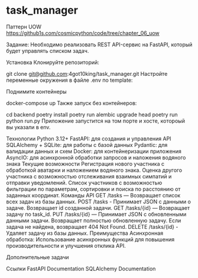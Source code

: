 # task_manager

Паттерн UOW https://github1s.com/cosmicpython/code/tree/chapter_06_uow

Задание:
Необходимо реализовать REST API-сервис на FastAPI, который будет управлять списком задач.

Установка
Клонируйте репозиторий:

git clone git@github.com:4got10king/task_manager.git
Настройте переменные окружения в файле .env по template:

Поднимите контейнеры

docker-compose up
Также запуск без контейнеров:

cd backend
poetry install
poetry run alembic upgrade head
poetry run python run.py
Приложение запустится на том порте и хосте, котороый вы указали в env.

Технологии
Python 3.12+
FastAPI: для создания и управления API
SQLAlchemy + SQLite: для работы с базой данных
Pydantic: для валидации данных и схем
Docker: для контейнеризации приложения
AsyncIO: для асинхронной обработки запросов и наложения водяного знака
Текущие возможности
Регистрация нового участника с обработкой аватарки и наложением водяного знака.
Оценка другого участника с возможностью отслеживания взаимных симпатий и отправки уведомлений.
Список участников с возможностью фильтрации по параметрам, сортировки и поиска по расстоянию от заданных координат.
Команды API
GET /tasks — Возвращает список всех задач из базы данных.
POST /tasks - Принимает JSON с данными о задаче. Возвращает id созданной задачи.
GET /tasks/{id} — Возвращает задачу по task_id.
PUT /tasks/{id} — Принимает JSON с обновленными данными задачи. Возвращает полностью обновленную задачу. Если задача не найдена, возвращает 404 Not Found.
DELETE /tasks/{id} - Удаляет задачу из базы данных.
Преимущества
Асинхронная обработка: Использование асинхронных функций для повышения производительности и улучшения отклика API.

Дополнительные задачи

Ссылки
FastAPI Documentation
SQLAlchemy Documentation